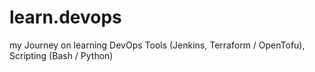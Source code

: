 # learn.devops
my Journey on learning DevOps Tools (Jenkins, Terraform / OpenTofu), Scripting (Bash / Python)
